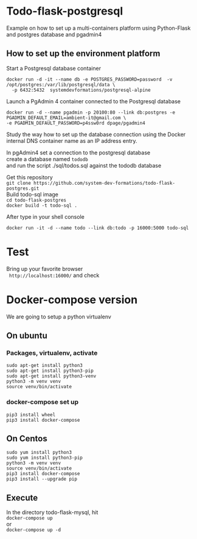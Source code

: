 # Todo-flask-postgresql
Example on how to set up a multi-containers platform using Python-Flask and postgres database 
and pgadmin4

## How to set up the environment platform
Start a Postgresql database container   
```shell script
docker run -d -it --name db -e POSTGRES_PASSWORD=password  -v /opt/postgres:/var/lib/postgresql/data \
  -p 6432:5432  systemdevformations/postgresql-alpine
```
Launch a PgAdmin 4 container connected to the Postgresql database
```shell script
docker run -d --name pgadmin -p 20100:80 --link db:postgres -e PGADMIN_DEFAULT_EMAIL=ambient-it@gmail.com \
-e PGADMIN_DEFAULT_PASSWORD=p4ssw0rd dpage/pgadmin4
```
Study the way how to set up the database connection using the Docker internal DNS container name 
as an IP address entry. 

In pgAdmin4  set a connection to the postgresql database   
create a database named ```tododb```      
and run the script ./sql/todos.sql  against the tododb database

Get this repository  
```git clone https://github.com/system-dev-formations/todo-flask-postgres.git```  
Build todo-sql image  
```cd todo-flask-postgres```  
```docker build -t todo-sql . ```  
  
After type in your shell console  
```code 
docker run -it -d --name todo --link db:todo -p 16000:5000 todo-sql
```

# Test
Bring up your favorite browser   
``` http://localhost:16000/```
and check 

# Docker-compose version 
We are going to setup a python virtualenv 
## On ubuntu
### Packages, virtualenv, activate  
```code
sudo apt-get install python3
sudo apt-get install python3-pip
sudo apt-get install python3-venv
python3 -m venv venv
source venv/bin/activate
```
### docker-compose set up
```code 
pip3 install wheel
pip3 install docker-compose
```
## On Centos
```code 
sudo yum install python3
sudo yum install python3-pip
python3 -m venv venv
source venv/bin/activate
pip3 install docker-compose
pip3 install --upgrade pip
```
## Execute
In the directory todo-flask-mysql, hit   
```docker-compose up ```  
or  
```docker-compose up -d```